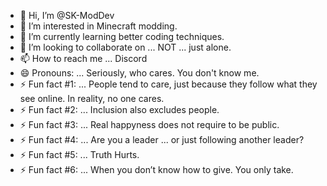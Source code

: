 - 👋 Hi, I’m @SK-ModDev
- 👀 I’m interested in Minecraft modding.
- 🌱 I’m currently learning better coding techniques.
- 💞️ I’m looking to collaborate on ... NOT ... just alone.
- 📫 How to reach me ... Discord
- 😄 Pronouns: ... Seriously, who cares. You don't know me.
- ⚡ Fun fact #1: ... People tend to care, just because they follow what they see online. In reality, no one cares.
- ⚡ Fun fact #2: ... Inclusion also excludes people.
- ⚡ Fun fact #3: ... Real happyness does not require to be public.
- ⚡ Fun fact #4: ... Are you a leader ... or just following another leader?
- ⚡ Fun fact #5: ... Truth Hurts.
- ⚡ Fun fact #6: ... When you don’t know how to give. You only take.

<!---
SK-ModDev/SK-ModDev is a ✨ special ✨ repository because its `README.md` (this file) appears on your GitHub profile.
You can click the Preview link to take a look at your changes.
--->
